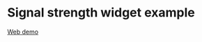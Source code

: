 # Signal strength widget example

[Web demo](https://janstol.github.io/signal_strength_indicator)


